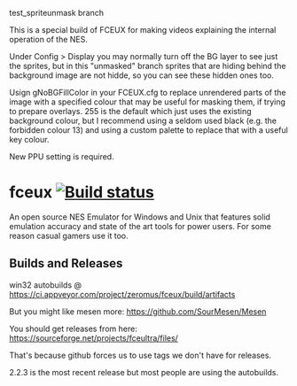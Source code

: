 test_spriteunmask branch

This is a special build of FCEUX for making videos explaining the internal operation of the NES.

Under Config > Display you may normally turn off the BG layer to see just the sprites, but in this "unmasked" branch sprites that are hiding behind the background image are not hidde, so you can see these hidden ones too.

Usign gNoBGFillColor in your FCEUX.cfg to replace unrendered parts of the image with a specified colour that may be useful for masking them, if trying to prepare overlays. 255 is the default which just uses the existing background colour, but I recommend using a seldom used black (e.g. the forbidden colour 13) and using a custom palette to replace that with a useful key colour.

New PPU setting is required.




# fceux [![Build status](https://ci.appveyor.com/api/projects/status/github/TASVideos/fceux?branch=master&svg=true)](https://ci.appveyor.com/project/zeromus/fceux)

An open source NES Emulator for Windows and Unix that features solid emulation accuracy and state of the art tools for power users. For some reason casual gamers use it too.

## Builds and Releases

win32 autobuilds @ https://ci.appveyor.com/project/zeromus/fceux/build/artifacts

But you might like mesen more: https://github.com/SourMesen/Mesen 

You should get releases from here: https://sourceforge.net/projects/fceultra/files/

That's because github forces us to use tags we don't have for releases.

2.2.3 is the most recent release but most people are using the autobuilds.
